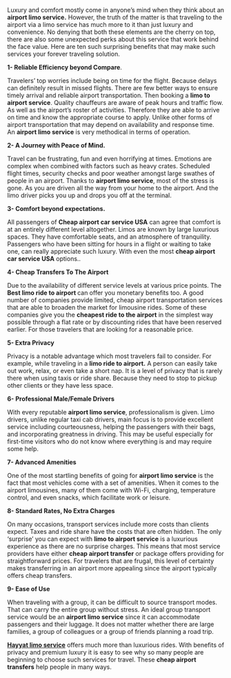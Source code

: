 <p><span style="font-weight: 400;">Luxury and comfort mostly come in anyone&rsquo;s mind when they think about an </span><strong>airport limo service.</strong><span style="font-weight: 400;"> However, the truth of the matter is that traveling to the airport via a limo service has much more to it than just luxury and convenience. No denying that both these elements are the cherry on top, there are also some unexpected perks about this service that work behind the face value. Here are ten such surprising benefits that may make such services your forever traveling solution.</span></p>
<p><strong>1- Reliable Efficiency beyond Compare</strong><span style="font-weight: 400;">.</span></p>
<p><span style="font-weight: 400;">Travelers&rsquo; top worries include being on time for the flight. Because delays can definitely result in missed flights. There are few better ways to ensure timely arrival and reliable airport transportation. Then booking a </span><strong>limo to airport service</strong><span style="font-weight: 400;">. Quality chauffeurs are aware of peak hours and traffic flow. As well as the airport&rsquo;s roster of activities. Therefore they are able to arrive on time and know the appropriate course to apply. Unlike other forms of airport transportation that may depend on availability and response time.&nbsp; An </span><strong>airport limo service</strong><span style="font-weight: 400;"> is very methodical in terms of operation.</span></p>
<p><strong>2- A Journey with Peace of Mind.</strong></p>
<p><span style="font-weight: 400;">Travel can be frustrating, fun and even horrifying at times. Emotions are complex when combined with factors such as heavy crates. Scheduled flight times, security checks and poor weather amongst large swathes of people in an airport. Thanks to </span><strong>airport limo service</strong><span style="font-weight: 400;">, most of the stress is gone. As you are driven all the way from your home to the airport. And the limo driver picks you up and drops you off at the terminal.&nbsp;</span></p>
<p><strong>3- Comfort beyond expectations.</strong></p>
<p><span style="font-weight: 400;">All passengers of </span><strong>Cheap airport car service USA</strong><span style="font-weight: 400;"> can agree that comfort is at an entirely different level altogether. Limos are known by large luxurious spaces. They have comfortable seats, and an atmosphere of tranquility. Passengers who have been sitting for hours in a flight or waiting to take one, can really appreciate such luxury. With even the most </span><strong>cheap airport car service USA</strong><span style="font-weight: 400;"> options..</span></p>
<p><strong>4- Cheap Transfers To The Airport</strong></p>
<p><span style="font-weight: 400;">Due to the availability of different service levels at various price points. The</span><strong> Best limo ride to airport </strong><span style="font-weight: 400;">can offer you monetary benefits too. A good number of companies provide limited, cheap airport transportation services that are able to broaden the market for limousine rides. Some of these companies give you the </span><strong>cheapest ride to the airport</strong><span style="font-weight: 400;"> in the simplest way possible through a flat rate or by discounting rides that have been reserved earlier. For those travelers that are looking for a reasonable price. </span></p>
<p><strong>5- Extra Privacy</strong></p>
<p><span style="font-weight: 400;">Privacy is a notable advantage which most travelers fail to consider. For example, while traveling in a </span><strong>limo ride to airport.</strong><span style="font-weight: 400;"> A person can easily take out work, relax, or even take a short nap. It is a level of privacy that is rarely there when using taxis or ride share. Because they need to stop to pickup other clients or they have less space.</span></p>
<p><strong>6- Professional Male/Female Drivers</strong></p>
<p><span style="font-weight: 400;">With every reputable </span><strong>airport limo service</strong><span style="font-weight: 400;">, professionalism is given. Limo drivers, unlike regular taxi cab drivers, main focus is to provide excellent service including courteousness, helping the passengers with their bags, and incorporating greatness in driving. This may be useful especially for first-time visitors who do not know where everything is and may require some help.&nbsp;</span></p>
<p><strong>7- Advanced Amenities</strong></p>
<p><span style="font-weight: 400;">One of the most startling benefits of going for </span><strong>airport limo service</strong><span style="font-weight: 400;"> is the fact that most vehicles come with a set of amenities. When it comes to the airport limousines, many of them come with Wi-Fi, charging, temperature control, and even snacks, which facilitate work or leisure.&nbsp;</span></p>
<p><strong>8- Standard Rates, No Extra Charges</strong></p>
<p><span style="font-weight: 400;">On many occasions, transport services include more costs than clients expect. Taxes and ride share have the costs that are often hidden. The only &lsquo;surprise&rsquo; you can expect with </span><strong>limo to airport service</strong><span style="font-weight: 400;"> is a luxurious experience as there are no surprise charges. This means that most service providers have either </span><strong>cheap airport transfer</strong><span style="font-weight: 400;"> or package offers providing for straightforward prices. For travelers that are frugal, this level of certainty makes transferring in an airport more appealing since the airport typically offers cheap transfers.&nbsp;</span></p>
<p><strong>9- Ease of Use</strong></p>
<p><span style="font-weight: 400;">When traveling with a group, it can be difficult to source transport modes. That can carry the entire group without stress. An ideal group transport service would be an </span><strong>airport limo service</strong><span style="font-weight: 400;"> since it can accommodate passengers and their luggage. It does not matter whether there are large families, a group of colleagues or a group of friends planning a road trip.&nbsp;</span></p>
<p><a href="https://hayyatlimoservice.com/"><strong>Hayyat limo service</strong></a><span style="font-weight: 400;"> offers much more than luxurious rides. With benefits of privacy and premium luxury it is easy to see why so many people are beginning to choose such services for travel. These </span><strong>cheap airport transfers</strong><span style="font-weight: 400;"> help people in many ways.&nbsp;</span></p>
